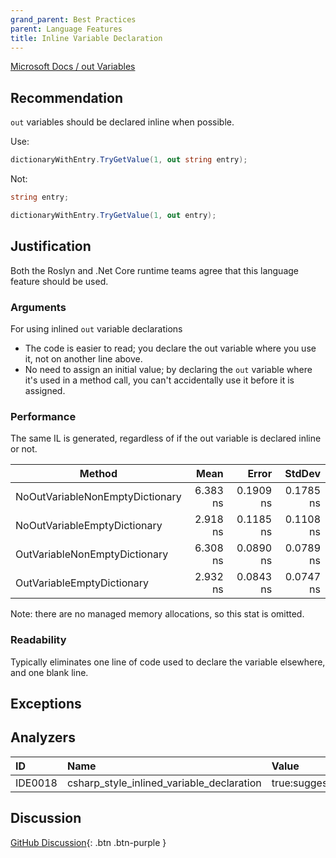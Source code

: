 ```yaml
---
grand_parent: Best Practices
parent: Language Features
title: Inline Variable Declaration
---
```


[Microsoft Docs / out Variables](https://docs.microsoft.com/dotnet/csharp/whats-new/csharp-7#out-variables)

## Recommendation

`out` variables should be declared inline when possible.

Use:

```cs
dictionaryWithEntry.TryGetValue(1, out string entry);
```

Not:

```cs
string entry;

dictionaryWithEntry.TryGetValue(1, out entry);
```

## Justification

Both the Roslyn and .Net Core runtime teams agree that this language feature should be used.

### Arguments

For using inlined `out` variable declarations

- The code is easier to read; you declare the out variable where you use it, not on another line above.
- No need to assign an initial value; by declaring the `out` variable where it's used in a method call, you can't accidentally use it before it is assigned.

### Performance

The same IL is generated, regardless of if the out variable is declared inline or not.

|                          Method |     Mean |     Error |    StdDev |
|-------------------------------- |---------:|----------:|----------:|
| NoOutVariableNonEmptyDictionary | 6.383 ns | 0.1909 ns | 0.1785 ns |
|    NoOutVariableEmptyDictionary | 2.918 ns | 0.1185 ns | 0.1108 ns |
|   OutVariableNonEmptyDictionary | 6.308 ns | 0.0890 ns | 0.0789 ns |
|      OutVariableEmptyDictionary | 2.932 ns | 0.0843 ns | 0.0747 ns |

Note: there are no managed memory allocations, so this stat is omitted.

### Readability

Typically eliminates one line of code used to declare the variable elsewhere, and one blank line.

## Exceptions

## Analyzers

| ID | Name | Value
|:-|:-|:-|
| IDE0018 | csharp_style_inlined_variable_declaration | true:suggestion |

## Discussion

[GitHub Discussion](https://github.com/kmgallahan/Style-as-Code/issues/5){: .btn .btn-purple }
